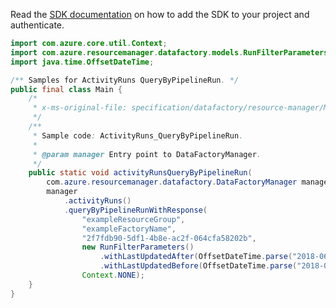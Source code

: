 Read the [SDK documentation](https://github.com/Azure/azure-sdk-for-java/blob/azure-resourcemanager-datafactory_1.0.0-beta.7/sdk/datafactory/azure-resourcemanager-datafactory/README.md) on how to add the SDK to your project and authenticate.

```java
import com.azure.core.util.Context;
import com.azure.resourcemanager.datafactory.models.RunFilterParameters;
import java.time.OffsetDateTime;

/** Samples for ActivityRuns QueryByPipelineRun. */
public final class Main {
    /*
     * x-ms-original-file: specification/datafactory/resource-manager/Microsoft.DataFactory/stable/2018-06-01/examples/ActivityRuns_QueryByPipelineRun.json
     */
    /**
     * Sample code: ActivityRuns_QueryByPipelineRun.
     *
     * @param manager Entry point to DataFactoryManager.
     */
    public static void activityRunsQueryByPipelineRun(
        com.azure.resourcemanager.datafactory.DataFactoryManager manager) {
        manager
            .activityRuns()
            .queryByPipelineRunWithResponse(
                "exampleResourceGroup",
                "exampleFactoryName",
                "2f7fdb90-5df1-4b8e-ac2f-064cfa58202b",
                new RunFilterParameters()
                    .withLastUpdatedAfter(OffsetDateTime.parse("2018-06-16T00:36:44.3345758Z"))
                    .withLastUpdatedBefore(OffsetDateTime.parse("2018-06-16T00:49:48.3686473Z")),
                Context.NONE);
    }
}
```
